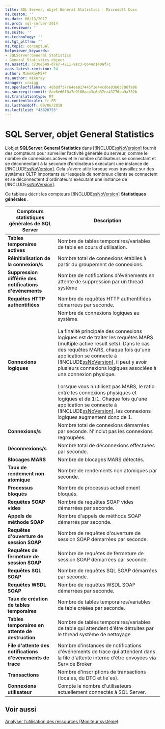 ```yaml
---
title: SQL Server, objet General Statistics | Microsoft Docs
ms.custom: ''
ms.date: 06/13/2017
ms.prod: sql-server-2014
ms.reviewer: ''
ms.suite: ''
ms.technology: ''
ms.tgt_pltfrm: ''
ms.topic: conceptual
helpviewer_keywords:
- SQLServer:General Statistics
- General Statistics object
ms.assetid: c738e549-d7e7-4211-9ec3-064ac140af7c
caps.latest.revision: 24
author: MikeRayMSFT
ms.author: mikeray
manager: craigg
ms.openlocfilehash: 48b8df37c64ea017445f1e44cd6e03603708fa86
ms.sourcegitcommit: 8ae6e6618a7e9186aab3c6a37ea43776aa9a382b
ms.translationtype: MT
ms.contentlocale: fr-FR
ms.lasthandoff: 09/06/2018
ms.locfileid: "43820755"
---
```

# <a name="sql-server-general-statistics-object"></a>SQL Server, objet General Statistics
  L’objet **SQLServer:General Statistics** dans [!INCLUDE[ssNoVersion](../../includes/ssnoversion-md.md)] fournit des compteurs pour surveiller l’activité générale du serveur, comme le nombre de connexions actives et le nombre d’utilisateurs se connectant et se déconnectant à la seconde d’ordinateurs exécutant une instance de [!INCLUDE[ssNoVersion](../../includes/ssnoversion-md.md)]. Cela s'avère utile lorsque vous travaillez sur des systèmes OLTP importants sur lesquels de nombreux clients se connectent et se déconnectent d'ordinateurs exécutant une instance de [!INCLUDE[ssNoVersion](../../includes/ssnoversion-md.md)].  
  
 Ce tableau décrit les compteurs [!INCLUDE[ssNoVersion](../../includes/ssnoversion-md.md)] **Statistiques générales** .  
  
|Compteurs statistiques générales de SQL Server|Description|  
|--------------------------------------------|-----------------|  
|**Tables temporaires actives**|Nombre de tables temporaires/variables de table en cours d'utilisation.|  
|**Réinitialisation de la connexion/s**|Nombre total de connexions établies à partir du groupement de connexions.|  
|**Suppression différée des notifications d'événements**|Nombre de notifications d'événements en attente de suppression par un thread système|  
|**Requêtes HTTP authentifiées**|Nombre de requêtes HTTP authentifiées démarrées par seconde.|  
|**Connexions logiques**|Nombre de connexions logiques au système.<br /><br /> La finalité principale des connexions logiques est de traiter les requêtes MARS (multiple active result sets). Dans le cas des requêtes MARS, chaque fois qu'une application se connecte à [!INCLUDE[ssNoVersion](../../includes/ssnoversion-md.md)], il peut y avoir plusieurs connexions logiques associées à une connexion physique.<br /><br /> Lorsque vous n'utilisez pas MARS, le ratio entre les connexions physiques et logiques et de 1:1. Chaque fois qu'une application se connecte à [!INCLUDE[ssNoVersion](../../includes/ssnoversion-md.md)], les connexions logiques augmentent donc de 1.|  
|**Connexions/s**|Nombre total de connexions démarrées par seconde. N'inclut pas les connexions regroupées.|  
|**Déconnexions/s**|Nombre total de déconnexions effectuées par seconde.|  
|**Blocages MARS**|Nombre de blocages MARS détectés.|  
|**Taux de rendement non atomique**|Nombre de rendements non atomiques par seconde.|  
|**Processus bloqués**|Nombre de processus actuellement bloqués.|  
|**Requêtes SOAP vides**|Nombre de requêtes SOAP vides démarrées par seconde.|  
|**Appels de méthode SOAP**|Nombre d'appels de méthode SOAP démarrés par seconde.|  
|**Requêtes d'ouverture de session SOAP**|Nombre de requêtes d'ouverture de session SOAP démarrées par seconde.|  
|**Requêtes de fermeture de session SOAP**|Nombre de requêtes de fermeture de session SOAP démarrées par seconde.|  
|**Requêtes SQL SOAP**|Nombre de requêtes SQL SOAP démarrées par seconde.|  
|**Requêtes WSDL SOAP**|Nombre de requêtes WSDL SOAP démarrées par seconde.|  
|**Taux de création de tables temporaires**|Nombre de tables temporaires/variables de table créées par seconde.|  
|**Tables temporaires en attente de destruction**|Nombre de tables temporaires/variables de table qui attendent d'être détruites par le thread système de nettoyage|  
|**File d'attente des notifications d'événements de trace**|Nombre d'instances de notifications d'événements de trace qui attendent dans la file d'attente interne d'être envoyées via Service Broker|  
|**Transactions**|Nombre d'inscriptions de transactions (locales, du DTC et lie´es).|  
|**Connexions utilisateur**|Compte le nombre d'utilisateurs actuellement connectés à SQL Server.|  
  
## <a name="see-also"></a>Voir aussi  
 [Analyser l’utilisation des ressources &#40;Moniteur système&#41;](monitor-resource-usage-system-monitor.md)  
  
  
